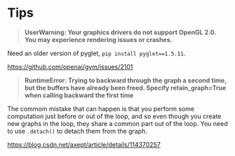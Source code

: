 # Tips

> **UserWarning: Your graphics drivers do not support OpenGL 2.0. You may experience rendering issues or crashes.**

Need an older version of pyglet, `pip install pyglet==1.5.11`.

https://github.com/openai/gym/issues/2101

> **RuntimeError: Trying to backward through the graph a second time, but the buffers have already been freed. Specify retain_graph=True when calling backward the first time**

The commom mistake that can happen is that you perform some computation just before or out of the loop, and so even though you create new graphs in the loop, they share a common part out of the loop. You need to use `.detach()` to detach them from the graph.

https://blog.csdn.net/axept/article/details/114370257
